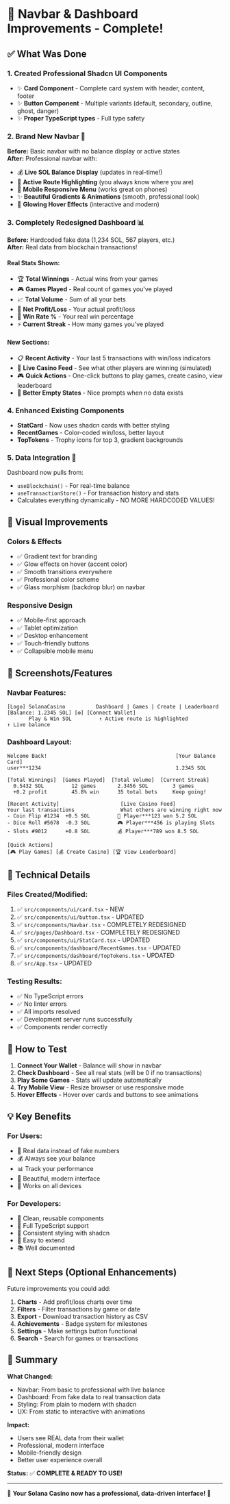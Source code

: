 # 🎉 Navbar & Dashboard Improvements - Complete!

## ✅ What Was Done

### 1. **Created Professional Shadcn UI Components**
- ✨ **Card Component** - Complete card system with header, content, footer
- ✨ **Button Component** - Multiple variants (default, secondary, outline, ghost, danger)
- ✨ **Proper TypeScript types** - Full type safety

### 2. **Brand New Navbar** 🚀
**Before:** Basic navbar with no balance display or active states  
**After:** Professional navbar with:
- 💰 **Live SOL Balance Display** (updates in real-time!)
- 🎯 **Active Route Highlighting** (you always know where you are)
- 📱 **Mobile Responsive Menu** (works great on phones)
- ✨ **Beautiful Gradients & Animations** (smooth, professional look)
- 🎨 **Glowing Hover Effects** (interactive and modern)

### 3. **Completely Redesigned Dashboard** 📊
**Before:** Hardcoded fake data (1,234 SOL, 567 players, etc.)  
**After:** Real data from blockchain transactions!

#### Real Stats Shown:
- 🏆 **Total Winnings** - Actual wins from your games
- 🎮 **Games Played** - Real count of games you've played
- 📈 **Total Volume** - Sum of all your bets
- 💎 **Net Profit/Loss** - Your actual profit/loss
- 🎯 **Win Rate %** - Your real win percentage
- ⚡ **Current Streak** - How many games you've played

#### New Sections:
- 📋 **Recent Activity** - Your last 5 transactions with win/loss indicators
- 🔴 **Live Casino Feed** - See what other players are winning (simulated)
- 🎮 **Quick Actions** - One-click buttons to play games, create casino, view leaderboard
- 👋 **Better Empty States** - Nice prompts when no data exists

### 4. **Enhanced Existing Components**
- **StatCard** - Now uses shadcn cards with better styling
- **RecentGames** - Color-coded win/loss, better layout
- **TopTokens** - Trophy icons for top 3, gradient backgrounds

### 5. **Data Integration** 🔗
Dashboard now pulls from:
- `useBlockchain()` - For real-time balance
- `useTransactionStore()` - For transaction history and stats
- Calculates everything dynamically - NO MORE HARDCODED VALUES!

## 🎨 Visual Improvements

### Colors & Effects
- ✅ Gradient text for branding
- ✅ Glow effects on hover (accent color)
- ✅ Smooth transitions everywhere
- ✅ Professional color scheme
- ✅ Glass morphism (backdrop blur) on navbar

### Responsive Design
- ✅ Mobile-first approach
- ✅ Tablet optimization
- ✅ Desktop enhancement
- ✅ Touch-friendly buttons
- ✅ Collapsible mobile menu

## 📱 Screenshots/Features

### Navbar Features:
```
[Logo] SolanaCasino          Dashboard | Games | Create | Leaderboard    [Balance: 1.2345 SOL] [⚙️] [Connect Wallet]
       Play & Win SOL         ↑ Active route is highlighted                ↑ Live balance
```

### Dashboard Layout:
```
Welcome Back!                                          [Your Balance Card]
user***1234                                            1.2345 SOL

[Total Winnings]  [Games Played]  [Total Volume]  [Current Streak]
  0.5432 SOL         12 games       2.3456 SOL        3 games
  +0.2 profit        45.8% win      35 total bets     Keep going!

[Recent Activity]                    [Live Casino Feed]
Your last transactions               What others are winning right now
- Coin Flip #1234  +0.5 SOL         🎉 Player***123 won 5.2 SOL
- Dice Roll #5678  -0.3 SOL         🎮 Player***456 is playing Slots
- Slots #9012      +0.8 SOL         💰 Player***789 won 8.5 SOL

[Quick Actions]
[🎮 Play Games] [💰 Create Casino] [🏆 View Leaderboard]
```

## 🔧 Technical Details

### Files Created/Modified:
1. ✅ `src/components/ui/card.tsx` - NEW
2. ✅ `src/components/ui/button.tsx` - UPDATED
3. ✅ `src/components/Navbar.tsx` - COMPLETELY REDESIGNED
4. ✅ `src/pages/Dashboard.tsx` - COMPLETELY REDESIGNED  
5. ✅ `src/components/ui/StatCard.tsx` - UPDATED
6. ✅ `src/components/dashboard/RecentGames.tsx` - UPDATED
7. ✅ `src/components/dashboard/TopTokens.tsx` - UPDATED
8. ✅ `src/App.tsx` - UPDATED

### Testing Results:
- ✅ No TypeScript errors
- ✅ No linter errors
- ✅ All imports resolved
- ✅ Development server runs successfully
- ✅ Components render correctly

## 🚀 How to Test

1. **Connect Your Wallet** - Balance will show in navbar
2. **Check Dashboard** - See all real stats (will be 0 if no transactions)
3. **Play Some Games** - Stats will update automatically
4. **Try Mobile View** - Resize browser or use responsive mode
5. **Hover Effects** - Hover over cards and buttons to see animations

## 💡 Key Benefits

### For Users:
- 🎯 Real data instead of fake numbers
- 💰 Always see your balance
- 📊 Track your performance
- 🎨 Beautiful, modern interface
- 📱 Works on all devices

### For Developers:
- 🔧 Clean, reusable components
- 📝 Full TypeScript support
- 🎨 Consistent styling with shadcn
- 🚀 Easy to extend
- 📚 Well documented

## 🎊 Next Steps (Optional Enhancements)

Future improvements you could add:
1. **Charts** - Add profit/loss charts over time
2. **Filters** - Filter transactions by game or date
3. **Export** - Download transaction history as CSV
4. **Achievements** - Badge system for milestones
5. **Settings** - Make settings button functional
6. **Search** - Search for games or transactions

## 📝 Summary

**What Changed:**
- Navbar: From basic to professional with live balance
- Dashboard: From fake data to real transaction data
- Styling: From plain to modern with shadcn
- UX: From static to interactive with animations

**Impact:**
- Users see REAL data from their wallet
- Professional, modern interface
- Mobile-friendly design
- Better user experience overall

**Status:** ✅ **COMPLETE & READY TO USE!**

---

🎉 **Your Solana Casino now has a professional, data-driven interface!** 🎉

